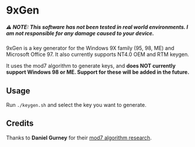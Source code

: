 # 9xGen
##### ⚠️ NOTE: This software has not been tested in real world environments. I am not responsible for any damage caused to your device.
9xGen is a key generator for the Windows 9X family (95, 98, ME) and Microsoft Office 97. It also currently supports NT4.0 OEM and RTM keygen.

It uses the mod7 algorithm to generate keys, and <strong>does NOT currently support Windows 98 or ME. Support for these will be added in the future.</strong>

## Usage
Run `./keygen.sh` and select the key you want to generate.

## Credits
Thanks to <strong>Daniel Gurney</strong> for their [mod7 algorithm research](https://gurney.dev/posts/mod7/).